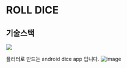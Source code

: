 # ROLL DICE 
## 기술스택

<img src="https://img.shields.io/badge/FLUTTER-02569B?style=for-the-badge&logo=flutter&logoColor=white">


 플러터로 만드는 android dice app 입니다. 
![image](https://github.com/foryoudrizzle14/myfirstapp/assets/115998794/23117005-a2a4-4d8b-8974-f374d22bed42)


